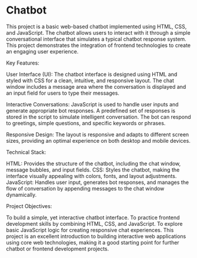 # Chatbot
This project is a basic web-based chatbot implemented using HTML, CSS, and JavaScript. The chatbot allows users to interact with it through a simple conversational interface that simulates a typical chatbot response system. This project demonstrates the integration of frontend technologies to create an engaging user experience.

Key Features:

User Interface (UI): The chatbot interface is designed using HTML and styled with CSS for a clean, intuitive, and responsive layout. The chat window includes a message area where the conversation is displayed and an input field for users to type their messages.

Interactive Conversations: JavaScript is used to handle user inputs and generate appropriate bot responses. A predefined set of responses is stored in the script to simulate intelligent conversation. The bot can respond to greetings, simple questions, and specific keywords or phrases.

Responsive Design: The layout is responsive and adapts to different screen sizes, providing an optimal experience on both desktop and mobile devices.

Technical Stack:

HTML: Provides the structure of the chatbot, including the chat window, message bubbles, and input fields.
CSS: Styles the chatbot, making the interface visually appealing with colors, fonts, and layout adjustments.
JavaScript: Handles user input, generates bot responses, and manages the flow of conversation by appending messages to the chat window dynamically.

Project Objectives:

To build a simple, yet interactive chatbot interface.
To practice frontend development skills by combining HTML, CSS, and JavaScript.
To explore basic JavaScript logic for creating responsive chat experiences.
This project is an excellent introduction to building interactive web applications using core web technologies, making it a good starting point for further chatbot or frontend development projects.







